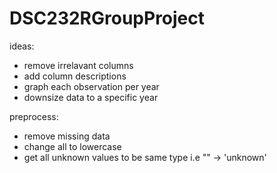 # DSC232RGroupProject
ideas: 
- remove irrelavant columns
- add column descriptions
- graph each observation per year
- downsize data to a specific year

preprocess:
- remove missing data
- change all to lowercase
- get all unknown values to be same type i.e "" -> 'unknown'
